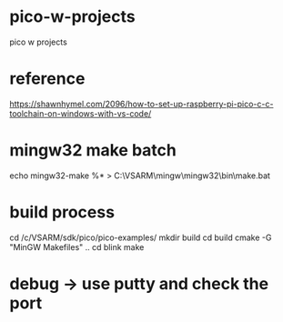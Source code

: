 # pico-w-projects
pico w projects

# reference
https://shawnhymel.com/2096/how-to-set-up-raspberry-pi-pico-c-c-toolchain-on-windows-with-vs-code/

# mingw32 make batch
echo mingw32-make %* > C:\VSARM\mingw\mingw32\bin\make.bat

# build process
cd /c/VSARM/sdk/pico/pico-examples/
mkdir build
cd build
cmake -G "MinGW Makefiles" ..
cd blink
make

# debug -> use putty and check the port